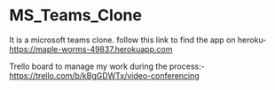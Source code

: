 # MS_Teams_Clone
It is a microsoft teams clone.
follow this link to find the app on heroku-https://maple-worms-49837.herokuapp.com

Trello board to manage my work during the process:-https://trello.com/b/kBgGDWTx/video-conferencing